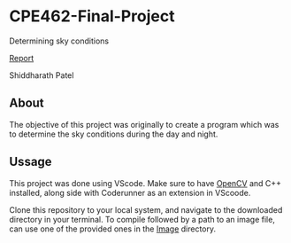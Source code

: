 # CPE462-Final-Project
Determining sky conditions

[Report](./Report/Report.pdf)

Shiddharath Patel
## About
The objective of this project was originally to create a program which was to determine the sky conditions during the day and night.

## Ussage
This project was done using VScode. Make sure to have [OpenCV](https://opencv.org/) and C++ installed, along side with Coderunner as an extension in VScoode.

Clone this repository to your local system, and navigate to the downloaded directory in your terminal. To compile followed by a path to an image file, can use one of the provided ones in the [Image](./) directory.
